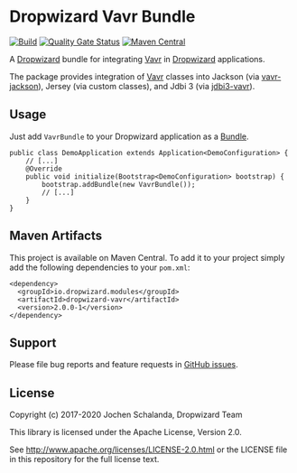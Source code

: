 Dropwizard Vavr Bundle
======================

[![Build](https://github.com/dropwizard/dropwizard-vavr/workflows/Java%20CI/badge.svg)](https://github.com/dropwizard/dropwizard-vavr/actions?query=workflow%3A%22Java+CI%22)
[![Quality Gate Status](https://sonarcloud.io/api/project_badges/measure?project=dropwizard_dropwizard-vavr&metric=alert_status)](https://sonarcloud.io/dashboard?id=dropwizard_dropwizard-vavr)
[![Maven Central](https://img.shields.io/maven-central/v/io.dropwizard.modules/dropwizard-vavr.svg)](http://mvnrepository.com/artifact/io.dropwizard.modules/dropwizard-vavr)

A [Dropwizard] bundle for integrating [Vavr] in [Dropwizard] applications.

The package provides integration of [Vavr] classes into Jackson (via [vavr-jackson]), Jersey (via custom classes), and Jdbi 3 (via [jdbi3-vavr]).


[Vavr]: http://www.vavr.io/
[Dropwizard]: http://dropwizard.io/
[vavr-jackson]: https://github.com/vavr-io/vavr-jackson
[jdbi3-vavr]: https://github.com/jdbi/jdbi

Usage
-----

Just add `VavrBundle` to your Dropwizard application as a [Bundle](https://www.dropwizard.io/en/release-2.0.x/manual/core.html#bundles).

    public class DemoApplication extends Application<DemoConfiguration> {
        // [...]
        @Override
        public void initialize(Bootstrap<DemoConfiguration> bootstrap) {
            bootstrap.addBundle(new VavrBundle());
            // [...]
        }
    }


Maven Artifacts
---------------

This project is available on Maven Central. To add it to your project simply add the following dependencies to your
`pom.xml`:

    <dependency>
      <groupId>io.dropwizard.modules</groupId>
      <artifactId>dropwizard-vavr</artifactId>
      <version>2.0.0-1</version>
    </dependency>


Support
-------

Please file bug reports and feature requests in [GitHub issues](https://github.com/dropwizard/dropwizard-vavr/issues).


License
-------

Copyright (c) 2017-2020 Jochen Schalanda, Dropwizard Team

This library is licensed under the Apache License, Version 2.0.

See http://www.apache.org/licenses/LICENSE-2.0.html or the LICENSE file in this repository for the full license text.
